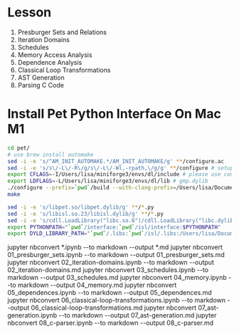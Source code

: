 # Lesson

1. Presburger Sets and Relations
2. Iteration Domains
3. Schedules
4. Memory Access Analysis
5. Dependence Analysis
6. Classical Loop Transformations
7. AST Generation
8. Parsing C Code

# Install Pet Python Interface On Mac M1

```sh
cd pet/
# use brew install automake
sed -i -e 's/^AM_INIT_AUTOMAKE.*/AM_INIT_AUTOMAKE/g' **/configure.ac
sed -i -e 's/s\/-L\/-R\/g/s\/-L\/-Wl,-rpath,\/g/g' **/configure # setup rpath
export CFLAGS=-I/Users/lisa/miniforge3/envs/dl/include # please use conda install gmp NOTE need replace by your path
export LDFLAGS=-L/Users/lisa/miniforge3/envs/dl/lib # gmp.dylib
./configure --prefix=`pwd`/build --with-clang-prefix=/Users/lisa/Documents/llvm-project/build/install # the custom llvm install path
make 

sed -i -e 's/libpet.so/libpet.dylib/g' **/*.py
sed -i -e 's/libisl.so.23/libisl.dylib/g' **/*.py
sed -i -e 's/cdll.LoadLibrary("libc.so.6")/cdll.LoadLibrary("libc.dylib")/g' **/*.py
export PYTHONPATH="`pwd`/interface:`pwd`/isl/interface:$PYTHONPATH"
export DYLD_LIBRARY_PATH="`pwd`/.libs:`pwd`/isl/.libs:/Users/lisa/Documents/llvm-project/build/install/lib:$DYLD_LIBRARY_PATH"
```

jupyter nbconvert *.ipynb --to markdown --output *.md
jupyter nbconvert 01_presburger_sets.ipynb  --to markdown --output 01_presburger_sets.md
jupyter nbconvert 02_iteration-domains.ipynb  --to markdown --output 02_iteration-domains.md
jupyter nbconvert 03_schedules.ipynb  --to markdown --output 03_schedules.md
jupyter nbconvert 04_memory.ipynb  --to markdown --output 04_memory.md
jupyter nbconvert 05_dependences.ipynb  --to markdown --output 05_dependences.md
jupyter nbconvert 06_classical-loop-transformations.ipynb  --to markdown --output 06_classical-loop-transformations.md
jupyter nbconvert 07_ast-generation.ipynb  --to markdown --output 07_ast-generation.md
jupyter nbconvert 08_c-parser.ipynb  --to markdown --output 08_c-parser.md